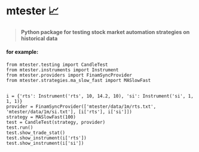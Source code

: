 # <h1>mtester :chart_with_upwards_trend:
> <h4>Python package for testing stock market automation strategies on historical data</h4>


####  for example:    


```
from mtester.testing import CandleTest
from mtester.instruments import Instrument
from mtester.providers import FinamSyncProvider
from mtester.strategies.ma_slow_fast import MASlowFast
 

i = {'rts': Instrument('rts', 10, 14.2, 10), 'si': Instrument('si', 1, 1, 1)}
provider = FinamSyncProvider(['mtester/data/1m/rts.txt', 'mtester/data/1m/si.txt'], [i['rts'], i['si']])
strategy = MASlowFast(100)
test = CandleTest(strategy, provider)
test.run()
test.show_trade_stat()
test.show_instrument(i['rts'])
test.show_instrument(i['si'])
```